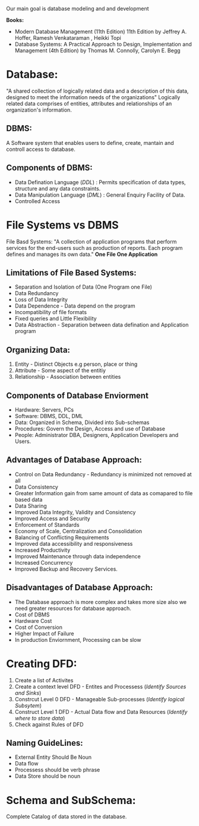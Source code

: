 Our main goal is database modeling and and development

**Books:**
* Modern Database Management (11th Edition) 11th Edition by Jeffrey A. Hoffer, Ramesh Venkataraman , Heikki Topi
* Database Systems: A Practical Approach to Design, Implementation and Management (4th Edition) by Thomas M. Connolly, Carolyn E. Begg

# Database:
"A shared collection of logically related data and a description of this data, designed to meet the information needs of the organizations"
Logically related data comprises of entities, attributes and relationships of an organization's information.

## DBMS:
A Software system that enables users to define, create, mantain and controll access to database.

## Components of DBMS:
* Data Defination Language (*DDL*) :  Permits specification of data types, structure and any data constraints. 
* Data Manipulation Language (*DML*) : General Enquiry Facility of Data.
* Controlled Access

# File Systems vs DBMS
File Basd Systems: "A collection of application programs that perform services for the end-users such as production of reports. Each program defines and manages its own data."
**One File One Application**

## Limitations of File Based Systems:
* Separation and Isolation of Data (One Program one File)
* Data Redundancy
* Loss of Data Integrity
* Data Dependence - Data depend on the program
* Incompatibility of file formats
* Fixed queries and Little Flexibility
* Data Abstraction - Separation between data defination and Application program

## Organizing Data:
1. Entity - Distinct Objects e.g person, place or thing
2. Attribute - Some aspect of the entitiy
3. Relationship - Association between entities

## Components of Database Enviorment
* Hardware: Servers, PCs
* Software: DBMS, DDL, DML 
* Data: Organized in Schema, Divided into Sub-schemas
* Procedures: Govern the Design, Access and use of Database
* People: Administrator DBA, Designers, Application Developers and Users.

## Advantages of Database Approach:
* Control on Data Redundancy - Redundancy is minimized not removed at all
* Data Consistency
* Greater Information gain from same amount of data as comapared to file based data
* Data Sharing
* Improved Data Integrity, Validity and Consistency 
* Improved Access and Security
* Enforcement of Standards
* Economy of Scale, Centralization and Consolidation
* Balancing of Conflicting Requirements
* Improved data accessibility and responsiveness
* Increased Productivity
* Improved Maintenance through data independence
* Increased Concurrency
* Improved Backup and Recovery Services.

## Disadvantages of Database Approach:
* The Database approach is more complex and takes more size also we need greater resources for database approach.
* Cost of DBMS
* Hardware Cost
* Cost of Conversion
* Higher Impact of Failure
* In production Enviornment, Processing can be slow

# Creating DFD:
1. Create a list of Activites
2. Create a context level DFD - Entites and Processess (*Identify Sources and Sinks*)
3. Constrcut Level 0 DFD - Manageable Sub-processes (*Identify logical Subsytem*)
4. Construct Level 1 DFD - Actual Data flow and Data Resources (*Identify where to store data*)
5. Check against Rules of DFD 

## Naming GuideLines:
* External Entity Should Be Noun 
* Data flow 
* Processess should be verb phrase
* Data Store should be noun

# Schema and SubSchema:
Complete Catalog of data stored in the database.